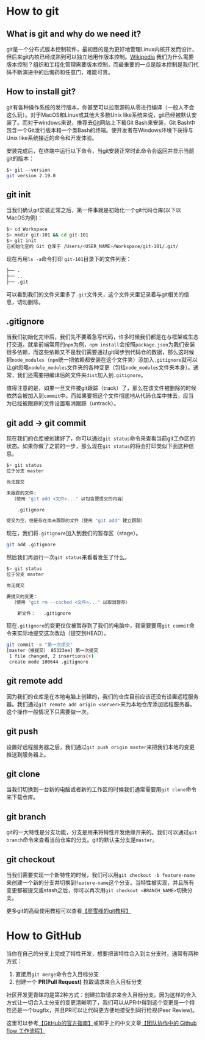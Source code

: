 # How to git

## What is git and why do we need it?
git是一个分布式版本控制软件，最初目的是为更好地管理Linux内核开发而设计，但后来git内核已经成熟到可以独立地用作版本控制。[Wikipedia](https://zh.wikipedia.org/wiki/Git)
我们为什么需要版本控制？组织和工程化管理需要版本控制，而最重要的一点是版本控制是我们代码不断演进中的后悔药和任意门，难能可贵。


## How to install git?
git有各种操作系统的发行版本，你甚至可以拉取源码从零进行编译（一般人不会这么玩）。对于MacOS和Linux或其他大多数Unix like系统来说，git已经被默认安装了。而对于windows来说，推荐去[Git](https://git-scm.com)网站上下载Git Bash来安装，Git Bash中包含一个Git发行版本和一个类Bash的终端。使开发者在Windows环境下获得与Unix like系统接近的命令和开发体验。

安装完成后，在终端中运行以下命令，当git安装正常时此命令会返回并显示当前git的版本：
```bash
$> git --version
git version 2.19.0
```


## git init
当我们确认git安装正常之后，第一件事就是初始化一个git代码仓库(以下以MacOS为例)：
```bash
$> cd Workspace
$> mkdir git-101 && cd git-101
$> git init
已初始化空的 Git 仓库于 /Users/<USER_NAME>/Workspace/git-101/.git/
```

现在再用`ls -a`命令打印 `git-101`目录下的文件列表：
```bash
├── .
├── ..
├── .git
```
可以看到我们的文件夹里多了`.git`文件夹，这个文件夹里记录着与git相关的信息，切勿删除。


## .gitignore
当我们初始化完毕后，我们先不要着急写代码，许多时候我们都是在与框架或生态打交道。就拿前端常用的`npm`为例，`npm install`会按照`package.json`为我们安装很多依赖，而这些依赖又不是我们需要通过git同步到代码仓的数据，那么这时候把`node_modules`（`npm`统一把依赖都安装在这个文件夹）添加入`.gitignore`就可以让git忽略`nodule_modules`文件夹的各种变更（包括`node_modules`文件夹本身）。通常，我们还需要把编译后的文件夹`dist`加入到`.gitignore`。

值得注意的是，如果一旦文件被git跟踪（track）了，那么在该文件被删除的时候依然会被加入到`commit`中。而如果要把这个文件彻底地从代码仓库中抹去，应当为已经被跟踪的文件设置取消跟踪（untrack）。


## git add -> git commit
现在我们的仓库被创建好了，你可以通过`git status`命令来查看当前git工作区的状态。如果你做了之前的一步，那么现在`git status`的将会打印类似下面这种信息。
```bash
$> git status
位于分支 master

尚无提交

未跟踪的文件:
  （使用 "git add <文件>..." 以包含要提交的内容）

	.gitignore

提交为空，但是存在尚未跟踪的文件（使用 "git add" 建立跟踪）
```
现在，我们将`.gitignore`加入到我们的暂存区（stage）。
```bash
git add .gitignore
```
然后我们再运行一次`git status`来看看发生了什么。
```bash
$> git status
位于分支 master

尚无提交

要提交的变更：
  （使用 "git rm --cached <文件>..." 以取消暂存）

	新文件：   .gitignore

```
现在`.gitignore`的变更仅仅被暂存到了我们的电脑中，我需要要用`git commit`命令来实际地提交这次改动（提交到HEAD）。
```bash
git commit -m "第一次提交"
[master（根提交） 85323ee] 第一次提交
 1 file changed, 2 insertions(+)
 create mode 100644 .gitignore
```

## git remote add
因为我们的仓库是在本地电脑上创建的，我们的仓库目前应该还没有设置远程服务器。我们通过`git remote add origin <server>`来为本地仓库添加远程服务器。这个操作一般情况下只需要做一次。

## git push
设置好远程服务器之后，我们通过`git push origin master`来把我们本地的变更推送到服务器上。


## git clone
当我们切换到一台新的电脑或者新的工作区的时候我们通常需要用`git clone`命令来下载仓库。

## git branch
git的一大特性是分支功能，分支是用来将特性开发绝缘开来的。我们可以通过`git branch`命令来查看当前仓库的分支。git的默认主分支是`master`。

## git checkout
当我们需要实现一个新特性的时候，我们可以用`git checkout -b feature-name`来创建一个新的分支并切换到`feature-name`这个分支。当特性被实现，并且所有变更都被提交或stash之后，你可以再次用`git checkout <BRANCH_NAME>`切换分支。

更多git的高级使用教程可以查看[【廖雪峰的git教程】](https://www.liaoxuefeng.com/wiki/896043488029600)


# How to GitHub
当你在自己的分支上完成了特性开发，想要把该特性合入到主分支时，通常有两种方式：
1. 直接用`git merge`命令合入目标分支
2. 创建一个 **PR(Pull Request)** 拉取请求来合入目标分支

社区开发更青睐的是第2种方式：创建拉取请求来合入目标分支。因为这样的合入方式让一切合入主分支的变更清晰明了，我们可以从PR中得到这个变更是一个特性还是一个bugfix，并且PR可以让代码更方便地接受到同行检视(Peer Review)。

这里可以参考[【GitHub的官方指南】](https://guides.github.com/introduction/flow/)或知乎上的中文文章[【团队协作中的 Github flow 工作流程】](https://zhuanlan.zhihu.com/p/39148914)
